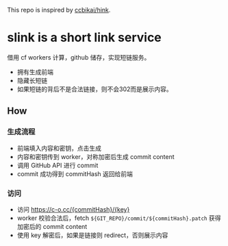 This repo is inspired by [ccbikai/hink](https://github.com/ccbikai/hink).

# slink is a short link service
借用 cf workers 计算，github 储存，实现短链服务。
- 拥有生成前端
- 隐藏长短链
- 如果短链的背后不是合法链接，则不会302而是展示内容。

## How
### 生成流程
- 前端填入内容和密钥，点击生成
- 内容和密钥传到 worker，对称加密后生成 commit content
- 调用 GitHub API 进行 commit
- commit 成功得到 commitHash 返回给前端

### 访问
- 访问 https://c-o.cc/{commitHash}/{key}
- worker 校验合法后，fetch `${GIT_REPO}/commit/${commitHash}.patch` 获得加密后的 commit content
- 使用 key 解密后，如果是链接则 redirect，否则展示内容
